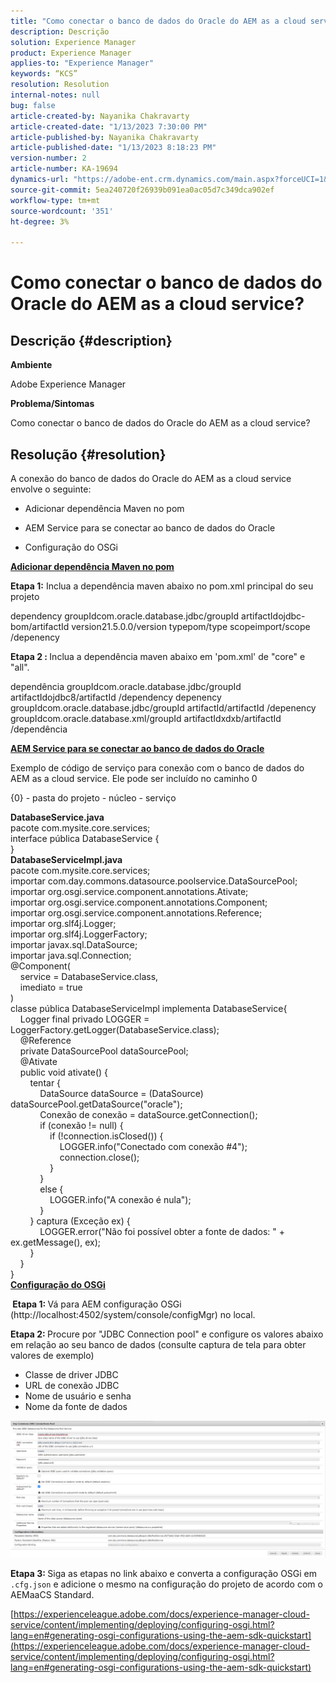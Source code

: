 ```yaml
---
title: "Como conectar o banco de dados do Oracle do AEM as a cloud service?"
description: Descrição
solution: Experience Manager
product: Experience Manager
applies-to: "Experience Manager"
keywords: “KCS”
resolution: Resolution
internal-notes: null
bug: false
article-created-by: Nayanika Chakravarty
article-created-date: "1/13/2023 7:30:00 PM"
article-published-by: Nayanika Chakravarty
article-published-date: "1/13/2023 8:18:23 PM"
version-number: 2
article-number: KA-19694
dynamics-url: "https://adobe-ent.crm.dynamics.com/main.aspx?forceUCI=1&pagetype=entityrecord&etn=knowledgearticle&id=0287e5a8-7893-ed11-aad1-6045bd006c82"
source-git-commit: 5ea240720f26939b091ea0ac05d7c349dca902ef
workflow-type: tm+mt
source-wordcount: '351'
ht-degree: 3%

---
```


# Como conectar o banco de dados do Oracle do AEM as a cloud service?

## Descrição {#description}


<b>Ambiente</b>

Adobe Experience Manager

<b>Problema/Sintomas</b>

Como conectar o banco de dados do Oracle do AEM as a cloud service?


## Resolução {#resolution}


A conexão do banco de dados do Oracle do AEM as a cloud service envolve o seguinte:

- Adicionar dependência Maven no pom

- AEM Service para se conectar ao banco de dados do Oracle

- Configuração do OSGi

<u><b>Adicionar dependência Maven no pom</b></u>

<b>Etapa 1:</b> Inclua a dependência maven abaixo no pom.xml principal do seu projeto

dependency groupIdcom.oracle.database.jdbc/groupId artifactIdojdbc-bom/artifactId version21.5.0.0/version typepom/type scopeimport/scope /depenency

<b>Etapa 2 : </b>Inclua a dependência maven abaixo em &#39;pom.xml&#39; de &quot;core&quot; e &quot;all&quot;.

dependência groupIdcom.oracle.database.jdbc/groupId artifactIdojdbc8/artifactId /dependency depenency groupIdcom.oracle.database.jdbc/groupId artifactId/artifactId /depenency groupIdcom.oracle.database.xml/groupId artifactIdxdxb/artifactId /dependência

<u><b>AEM Service para se conectar ao banco de dados do Oracle</b></u>

Exemplo de código de serviço para conexão com o banco de dados do AEM as a cloud service. Ele pode ser incluído no caminho 0

{0} - pasta do projeto - núcleo - serviço

<b>DatabaseService.java</b>
<br>pacote com.mysite.core.services; <br>interface pública DatabaseService {<br>}<br>
<b>DatabaseServiceImpl.java</b>
<br>pacote com.mysite.core.services; <br>importar com.day.commons.datasource.poolservice.DataSourcePool;<br>importar org.osgi.service.component.annotations.Ativate;<br>importar org.osgi.service.component.annotations.Component;<br>importar org.osgi.service.component.annotations.Reference;<br>importar org.slf4j.Logger;<br>importar org.slf4j.LoggerFactory; <br>importar javax.sql.DataSource;<br>importar java.sql.Connection; <br>@Component(<br>    service = DatabaseService.class,<br>    imediato = true<br>)<br>classe pública DatabaseServiceImpl implementa DatabaseService{ <br>    Logger final privado LOGGER = LoggerFactory.getLogger(DatabaseService.class); <br>    @Reference<br>    private DataSourcePool dataSourcePool; <br>    @Ativate<br>    public void ativate() { <br>        tentar {<br>            DataSource dataSource = (DataSource) dataSourcePool.getDataSource(&quot;oracle&quot;);<br>            Conexão de conexão = dataSource.getConnection(); <br>            if (conexão != null) {<br>                if (!connection.isClosed()) {<br>                    LOGGER.info(&quot;Conectado com conexão #4&quot;);<br>                    connection.close();<br>                }<br>            }<br>            else {<br>                LOGGER.info(&quot;A conexão é nula&quot;);<br>            }<br>        } captura (Exceção ex) {<br>            LOGGER.error(&quot;Não foi possível obter a fonte de dados: &quot; + ex.getMessage(), ex);<br>        }<br>    }<br>}<br>
<u><b>Configuração do OSGi</b></u>

<b> Etapa 1: </b>Vá para AEM configuração OSGi (http://localhost:4502/system/console/configMgr) no local.

<b>Etapa 2: </b>Procure por &quot;JDBC Connection pool&quot; e configure os valores abaixo em relação ao seu banco de dados (consulte captura de tela para obter valores de exemplo)

- Classe de driver JDBC
- URL de conexão JDBC
- Nome de usuário e senha
- Nome da fonte de dados


![](assets/265e1a49-24dc-ec11-a7b6-0022480b073d.png)

<b>Etapa 3: </b>Siga as etapas no link abaixo e converta a configuração OSGi em `.cfg.json` e adicione o mesmo na configuração do projeto de acordo com o AEMaaCS Standard.

[https://experienceleague.adobe.com/docs/experience-manager-cloud-service/content/implementing/deploying/configuring-osgi.html?lang=en#generating-osgi-configurations-using-the-aem-sdk-quickstart](https://experienceleague.adobe.com/docs/experience-manager-cloud-service/content/implementing/deploying/configuring-osgi.html?lang=en#generating-osgi-configurations-using-the-aem-sdk-quickstart)




